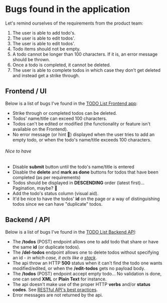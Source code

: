 # Bugs found in the application

Let's remind ourselves of the requirements from the product team:

1. The user is able to add todo's.
2. The user is able to edit todos'.
3. The user is able to edit todos'.
4. Todo items should not be empty.
5. A todo cannot be longer than 100 characters. If it is, an error message should be thrown.
6. Once a todo is completed, it cannot be deleted.
7. The user is able to complete todos in which case they don’t get deleted and instead get a strike through.

## Frontend / UI

Below is a list of bugs I've found in the [TODO List Frontend app](https://github.com/Stitch-Money/todo-front-end):

- Strike through or completed todos can be deleted.
- Todos' name/title can exceed 100 characters.
- Todos can't be edited or modified (the functionality or feature isn't available on the Frontend).
- No error message (or hint 💭) displayed when the user tries to add an empty todo, or when the todo's name/title exceeds 100 characters.

###### Nice to have
- Disable **submit** button until the todo's name/title is entered
- Disable the **delete** and **mark as done** buttons for todos that have been completed (as per requirements)  
- Todos should be displayed in **DESCENDING** order (latest first)... Pagination, maybe? 🤔
- Add the todo's status column (visual aid).
- It'd be nice to have the todos' **id** on the page or a way of distinguishing todos since we can have "duplicate" todos.  

## Backend / API

Below is a list of bugs I've found in the [TODO List Backend API](https://github.com/Stitch-Money/todo-front-end):

- The **/todos** (POST) endpoint allows one to add todo that share or have the same **id** (or duplicate todos).
- The **/del-todos** endpoint allows one to delete todos without specifying an id - _in which case, it acts like a [stack](https://www.programiz.com/dsa/stack#:~:text=A%20stack%20is%20a%20linear,plates%20on%20top%20of%20another.)_.
- The api throw an HTTP **500** status when it can't find the todo one wants modified/edited, or when the **/edit-todos** gets no payload body.
- The **/todos** (POST) endpoint accept empty todo... No validation is done, one can send **XML** or **Plain Text** for instance.
- The api doesn't make use of the proper HTTP **verbs** and/or **status codes**. See [RESTful API's best practices](https://docs.microsoft.com/en-us/azure/architecture/best-practices/api-design#:~:text=Here%20are%20some%20of%20the,be%20accessed%20by%20the%20client.&text=REST%20APIs%20use%20a%20uniform,the%20client%20and%20service%20implementations.).
- Error messages are not returned by the api.
